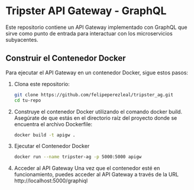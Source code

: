 # Tripster API Gateway - GraphQL

Este repositorio contiene un API Gateway implementado con GraphQL que sirve como punto de entrada para interactuar con los microservicios subyacentes.

## Construir el Contenedor Docker

Para ejecutar el API Gateway en un contenedor Docker, sigue estos pasos:

1. Clona este repositorio:

   ```bash
   git clone https://github.com/felipeperezleal/tripster_ag.git
   cd tu-repo
   ```
  
2. Construye el contenedor Docker utilizando el comando docker build. Asegúrate de que estás en el directorio raíz del proyecto donde se encuentra el archivo Dockerfile:
   ```bash
   docker build -t apigw .
   ```
   
3. Ejecutar el Contenedor Docker
    ```bash
    docker run --name tripster-ag -p 5000:5000 apigw
    ```

4. Acceder al API Gateway
  Una vez que el contenedor esté en funcionamiento, puedes acceder al API Gateway a través de la URL http://localhost:5000/graphiql
